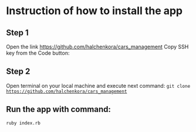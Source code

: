 # Instruction of how to install the app

## Step 1
Open the link https://github.com/halchenkora/cars_management
Copy SSH key from the Code button:
<img link="https://github.com/halchenkora/git-practice/blob/main/path1.png">

## Step 2
Open terminal on your local machine and execute next command:
<code>git clone https://github.com/halchenkora/cars_management</code>

## Run the app with command:
<code>ruby index.rb</code>